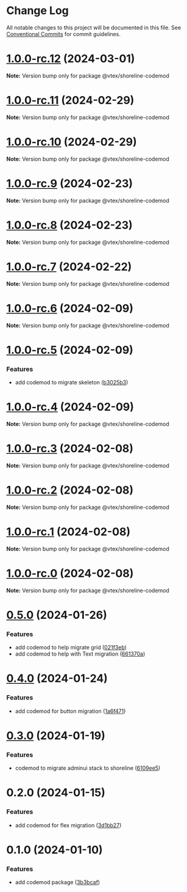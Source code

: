 # Change Log

All notable changes to this project will be documented in this file.
See [Conventional Commits](https://conventionalcommits.org) for commit guidelines.

# [1.0.0-rc.12](https://github.com/vtex/shoreline/compare/@vtex/shoreline-codemod@1.0.0-rc.11...@vtex/shoreline-codemod@1.0.0-rc.12) (2024-03-01)

**Note:** Version bump only for package @vtex/shoreline-codemod

# [1.0.0-rc.11](https://github.com/vtex/shoreline/compare/@vtex/shoreline-codemod@1.0.0-rc.10...@vtex/shoreline-codemod@1.0.0-rc.11) (2024-02-29)

**Note:** Version bump only for package @vtex/shoreline-codemod

# [1.0.0-rc.10](https://github.com/vtex/shoreline/compare/@vtex/shoreline-codemod@1.0.0-rc.9...@vtex/shoreline-codemod@1.0.0-rc.10) (2024-02-29)

**Note:** Version bump only for package @vtex/shoreline-codemod

# [1.0.0-rc.9](https://github.com/vtex/shoreline/compare/@vtex/shoreline-codemod@1.0.0-rc.8...@vtex/shoreline-codemod@1.0.0-rc.9) (2024-02-23)

**Note:** Version bump only for package @vtex/shoreline-codemod

# [1.0.0-rc.8](https://github.com/vtex/shoreline/compare/@vtex/shoreline-codemod@1.0.0-rc.7...@vtex/shoreline-codemod@1.0.0-rc.8) (2024-02-23)

**Note:** Version bump only for package @vtex/shoreline-codemod

# [1.0.0-rc.7](https://github.com/vtex/shoreline/compare/@vtex/shoreline-codemod@1.0.0-rc.6...@vtex/shoreline-codemod@1.0.0-rc.7) (2024-02-22)

**Note:** Version bump only for package @vtex/shoreline-codemod

# [1.0.0-rc.6](https://github.com/vtex/shoreline/compare/@vtex/shoreline-codemod@1.0.0-rc.5...@vtex/shoreline-codemod@1.0.0-rc.6) (2024-02-09)

**Note:** Version bump only for package @vtex/shoreline-codemod

# [1.0.0-rc.5](https://github.com/vtex/shoreline/compare/@vtex/shoreline-codemod@1.0.0-rc.4...@vtex/shoreline-codemod@1.0.0-rc.5) (2024-02-09)

### Features

- add codemod to migrate skeleton ([b3025b3](https://github.com/vtex/shoreline/commit/b3025b3fbd7901642efd81097b25a2892ebb719b))

# [1.0.0-rc.4](https://github.com/vtex/shoreline/compare/@vtex/shoreline-codemod@1.0.0-rc.3...@vtex/shoreline-codemod@1.0.0-rc.4) (2024-02-09)

**Note:** Version bump only for package @vtex/shoreline-codemod

# [1.0.0-rc.3](https://github.com/vtex/shoreline/compare/@vtex/shoreline-codemod@1.0.0-rc.2...@vtex/shoreline-codemod@1.0.0-rc.3) (2024-02-08)

**Note:** Version bump only for package @vtex/shoreline-codemod

# [1.0.0-rc.2](https://github.com/vtex/shoreline/compare/@vtex/shoreline-codemod@1.0.0-rc.1...@vtex/shoreline-codemod@1.0.0-rc.2) (2024-02-08)

**Note:** Version bump only for package @vtex/shoreline-codemod

# [1.0.0-rc.1](https://github.com/vtex/shoreline/compare/@vtex/shoreline-codemod@1.0.0-rc.0...@vtex/shoreline-codemod@1.0.0-rc.1) (2024-02-08)

**Note:** Version bump only for package @vtex/shoreline-codemod

# [1.0.0-rc.0](https://github.com/vtex/shoreline/compare/@vtex/shoreline-codemod@0.5.0...@vtex/shoreline-codemod@1.0.0-rc.0) (2024-02-08)

**Note:** Version bump only for package @vtex/shoreline-codemod

# [0.5.0](https://github.com/vtex/shoreline/compare/@vtex/shoreline-codemod@0.4.0...@vtex/shoreline-codemod@0.5.0) (2024-01-26)

### Features

- add codemod to help migrate grid ([021f3eb](https://github.com/vtex/shoreline/commit/021f3ebb3acd3692c6fc4a6b29723db8526ac144))
- add codemod to help with Text migration ([661370a](https://github.com/vtex/shoreline/commit/661370a7c9cc65dee75b80dce8f1d2738c1b08e9))

# [0.4.0](https://github.com/vtex/shoreline/compare/@vtex/shoreline-codemod@0.3.0...@vtex/shoreline-codemod@0.4.0) (2024-01-24)

### Features

- add codemod for button migration ([1a6f471](https://github.com/vtex/shoreline/commit/1a6f471b4e4b0a8c2784bed55fee270b7257396e))

# [0.3.0](https://github.com/vtex/shoreline/compare/@vtex/shoreline-codemod@0.2.0...@vtex/shoreline-codemod@0.3.0) (2024-01-19)

### Features

- codemod to migrate adminui stack to shoreline ([6109ee5](https://github.com/vtex/shoreline/commit/6109ee5c5e9496c8c9a0cde029135c6a67982fbf))

# 0.2.0 (2024-01-15)

### Features

- add codemod for flex migration ([3d1bb27](https://github.com/vtex/shoreline/commit/3d1bb27bd5a575ed32ef35b6b1c874580728971a))

# 0.1.0 (2024-01-10)

### Features

- add codemod package ([3b3bcaf](https://github.com/vtex/shoreline/commit/3b3bcaf681a8d1e1d43311792eebab395a627a05))
